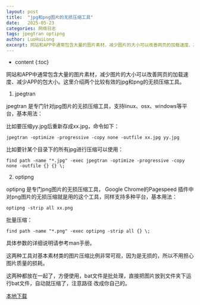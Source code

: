 ```yaml
---
layout: post
title:  "jpg和png图片的无损压缩工具"
date:   2025-05-23
categories: 网络日志
tags: jpegtran optipng
author: LuoHuiLong
excerpt: 网站和APP中通常包含大量的图片素材，减少图片的大小可以改善网页的加载速度、减少APP的包大小。这里介绍两个比较有效的jpg和png的无损压缩工具。
---
```


* content
{:toc}

网站和APP中通常包含大量的图片素材，减少图片的大小可以改善网页的加载速度、减少APP的包大小。这里介绍两个比较有效的jpg和png的无损压缩工具。

1. jpegtran

jpegtran 是专门针对jpg图片的无损压缩工具，支持linux、osx、windows等平台，基本用法：

比如要压缩yy.jpg后重新存成xx.jpg，命令如下：

    jpegtran -optimize -progressive -copy none -outfile xx.jpg yy.jpg

比如要针某个目录下的所有jpg进行压缩可以使用：

    find path -name "*.jpg" -exec jpegtran -optimize -progressive -copy none -outfile {} {} \;

2. optipng

optipng 是专门png图片的无损压缩工具， Google Chrome的Pagespeed 插件中对png图片的无损压缩就是用的这个工具，同样支持多种平台，基本用法：

    optipng -strip all xx.png

批量压缩：

    find path -name "*.png" -exec optipng -strip all {} \;

具体参数的详细说明请参考man手册。

这两种工具对基本素材类的图片压缩比例非常可观，因为是无损的，所以不用担心图片质量的损耗。

这两种都放在一起了，方便使用，bat文件是批处理，直接把图片放到文件夹下运行bat文件，自动就压缩了，注意路径
改成你自己的。

[本地下载][1]

  [1]: https://r2.wait.loan/uploads/attach/jpegyh.7z